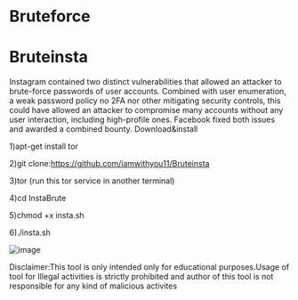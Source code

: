 # Bruteforce
# Bruteinsta
Instagram contained two distinct vulnerabilities that allowed an attacker to brute-force
passwords of user accounts. Combined with user enumeration, a weak password policy
no 2FA nor other mitigating security controls, this could have allowed an attacker to compromise
many accounts without any user interaction, including high-profile ones.
Facebook fixed both issues and awarded a combined bounty.
Download&install

1)apt-get install tor

2)git clone:https://github.com/iamwithyou11/Bruteinsta 

3)tor (run this tor service in another terminal)

4)cd InstaBrute

5)chmod +x insta.sh

6)./insta.sh

![image](https://user-images.githubusercontent.com/71940288/220846940-f3c0e66f-505d-45e3-b711-bd001bf95a50.png)




Disclaimer:This tool is only intended only for educational purposes.Usage of tool for Illegal activities is strictly prohibited and author of this tool is not  responsible for any kind of malicious activites 
